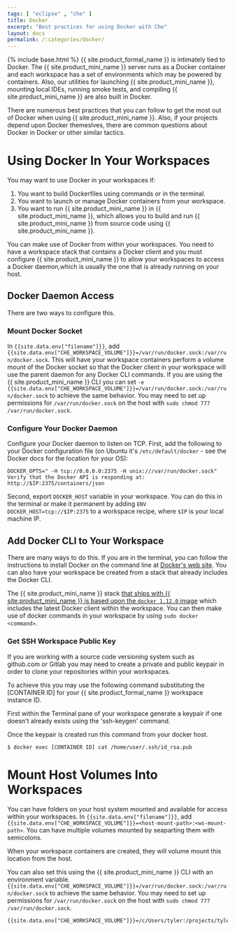 ```yaml
---
tags: [ "eclipse" , "che" ]
title: Docker
excerpt: "Best practices for using Docker with Che"
layout: docs
permalink: /:categories/docker/
---
```

{% include base.html %}
{{ site.product_formal_name }} is intimately tied to Docker. The {{ site.product_mini_name }} server runs as a Docker container and each workspace has a set of environments which may be powered by containers.  Also, our utilities for launching {{ site.product_mini_name }}, mounting local IDEs, running smoke tests, and compiling {{ site.product_mini_name }} are also built in Docker.

There are numerous best practices that you can follow to get the most out of Docker when using {{ site.product_mini_name }}. Also, if your projects depend upon Docker themeslves, there are common questions about Docker in Docker or other similar tactics.

# Using Docker In Your Workspaces  
You may want to use Docker in your workspaces if:

1. You want to build Dockerfiles using commands or in the terminal.
2. You want to launch or manage Docker containers from your workspace.
3. You want to run {{ site.product_mini_name }} in {{ site.product_mini_name }}, which allows you to build and run {{ site.product_mini_name }} from source code using {{ site.product_mini_name }}.

You can make use of Docker from within your workspaces. You need to have a workspace stack that contains a Docker client and you must configure {{ site.product_mini_name }} to allow your workspaces to access a Docker daemon,which is usually the one that is already running on your host.

## Docker Daemon Access
There are two ways to configure this.

### Mount Docker Socket
In `{{site.data.env["filename"]}}`, add `{{site.data.env["CHE_WORKSPACE_VOLUME"]}}=/var/run/docker.sock:/var/run/docker.sock`. This will have your workspace containers perform a volume mount of the Docker socket so that the Docker client in your workspace will use the parent daemon for any Docker CLI commands. If you are using the {{ site.product_mini_name }} CLI you can set `-e {{site.data.env["CHE_WORKSPACE_VOLUME"]}}=/var/run/docker.sock:/var/run/docker.sock` to achieve the same behavior.  You may need to set up permissions for `/var/run/docker.sock` on the host with `sudo chmod 777 /var/run/docker.sock`.

### Configure Your Docker Daemon
Configure your Docker daemon to listen on TCP.  First, add the following to your Docker configuration file (on Ubuntu it's `/etc/default/docker` - see the Docker docs for the location for your OS):

```
DOCKER_OPTS=" -H tcp://0.0.0.0:2375 -H unix:///var/run/docker.sock"
Verify that the Docker API is responding at: http://$IP:2375/containers/json
```

Second, export `DOCKER_HOST` variable in your workspace. You can do this in the terminal or make it permanent by adding `ENV DOCKER_HOST=tcp://$IP:2375` to a workspace recipe, where `$IP` is your local machine IP.   

## Add Docker CLI to Your Workspace
There are many ways to do this. If you are in the terminal, you can follow the instructions to install Docker on the command line at [Docker's web site](https://docs.docker.com/engine/installation/).  You can also have your workspace be created from a stack that already includes the Docker CLI.

The {{ site.product_mini_name }} stack [that ships with {{ site.product_mini_name }} is based upon the `docker 1.12.0` image](https://github.com/eclipse/che-dockerfiles/blob/master/recipes/alpine_jdk8/Dockerfile#L9) which includes the latest Docker client within the workspace. You can then make use of docker commands in your workspace by using `sudo docker <command>`.

### Get SSH Workspace Public Key
If you are working with a source code versioning system such as github.com or Gitlab you may need to create a private and public keypair in order to clone your repositories within your workspaces.

To achieve this you may use the following command substituting the [CONTAINER ID] for your {{ site.product_formal_name }} workspace instance ID.

First within the Terminal pane of your workspace generate a keypair if one doesn't already exists using the 'ssh-keygen' command.

Once the keypair is created run this command from your docker host.

`$ docker exec [CONTAINER ID] cat /home/user/.ssh/id_rsa.pub`
# Mount Host Volumes Into Workspaces  
You can have folders on your host system mounted and available for access within your workspaces. In `{{site.data.env["filename"]}}`, add `{{site.data.env["CHE_WORKSPACE_VOLUME"]}}=<host-mount-path>:<ws-mount-path>`. You can have multiple volumes mounted by seaparting them with semicolons.

When your workspace containers are created, they will volume mount this location from the host.

You can also set this using the {{ site.product_mini_name }} CLI with an environment variable.
`{{site.data.env["CHE_WORKSPACE_VOLUME"]}}=/var/run/docker.sock:/var/run/docker.sock` to achieve the same behavior.  You may need to set up permissions for `/var/run/docker.sock` on the host with `sudo chmod 777 /var/run/docker.sock`.

```text  
{{site.data.env["CHE_WORKSPACE_VOLUME"]}}=/c/Users/tyler:/projects/tyler;/c/Users/allsyon:/projects/allyson
```
